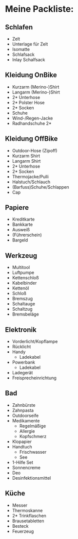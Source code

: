 # Meine Packliste:


## Schlafen
* Zelt
* Unterlage für Zelt
* Isomatte
* Schlafsack
* Inlay Schalfsack

## Kleidung OnBike
* Kurzarm (Merino-)Shirt
* Langarm (Merino-)Shirt
* 2* Unterhose
* 2* Polster Hose
* 2* Socken
* Schuhe
* Wind-/Regen-Jacke
* Radhandschuhe 2*

## Kleidung OffBike
* Outdoor-Hose (Zipoff)
* Kurzarm Shirt
* Langarm Shirt
* 2* Unterhose
* 2* Socken
* Thermojacke/Pulli
* Halstuch/Schlauch
* (Barfuss)Schuhe/Schlappen
* Cap

## Papiere
* Kreditkarte
* Bankkarte
* Ausweiß
* (Führerschein)
* Bargeld

## Werkzeug
* Multitool
* Luftpumpe
* Kettenschloß
* Kabelbinder
* Kettenöl
* Schloß
* Bremszug
* Schaltauge
* Schaltzug
* Bremsbeläge

## Elektronik
* Vorderlicht/Kopflampe
* Rücklicht
* Handy
  * Ladekabel
* Powerbank
  * Ladekabel
* Ladegerät
* Freisprecheinrichtung

## Bad
* Zahnbürste
* Zahnpasta
* Outdoorseife
* Medikamente
  * Regelmäßige
  * Allergie
  * Kopfschmerz
* Klopapier
* Handtuch
  * Frischwasser
  * See
* 1-Hilfe Set
* Sonnencreme
* Deo
* Desinfektionsmittel

## Küche
* Messer
* Thermoskanne
* 2* Trinkflaschen
* Brausetabletten
* Besteck
* Feuerzeug